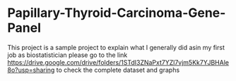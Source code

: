 # Papillary-Thyroid-Carcinoma-Gene-Panel
This project is a sample project to explain what I generally did asin my first job as biostatistician
please go to the link https://drive.google.com/drive/folders/1STdI3ZNaPxt7YZl7vjm5Kk7YJBHAle8o?usp=sharing to check the complete dataset and graphs
